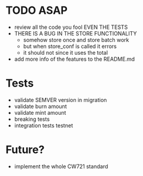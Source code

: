 # TODO ASAP
* review all the code you fool EVEN THE TESTS
* THERE IS A BUG IN THE STORE FUNCTIONALITY
  * somehow store once and store batch work
  * but when store_conf is called it errors
  * it should not since it uses the total
* add more info of the features to the README.md

# Tests
* validate SEMVER version in migration
* validate burn amount
* validate mint amount
* breaking tests
* integration tests testnet

# Future?
* implement the whole CW721 standard
